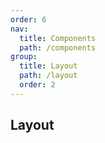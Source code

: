 ```yaml
---
order: 6
nav:
  title: Components
  path: /components
group:
  title: Layout
  path: /layout
  order: 2
---
```


## Layout
